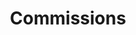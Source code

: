 ---
title: Commissions
eleventyNavigation:
    key: commissions
    title: Commissions
    parent: stuff
---